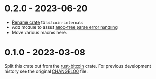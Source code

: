 # 0.2.0 - 2023-06-20

- [Rename crate](https://github.com/rust-bitcoin/rust-bitcoin/pull/1885) to `bitcoin-internals`
- Add module to assist [alloc-free parse error handling](https://github.com/rust-bitcoin/rust-bitcoin/pull/1297)
- Move various macros here.

# 0.1.0 - 2023-03-08

Split this crate out from the [rust-bitcoin](https://github.com/rust-bitcoin/rust-bitcoin) crate.
For previous development history see the original
[CHANGELOG](https://github.com/rust-bitcoin/rust-bitcoin/blob/master/bitcoin/CHANGELOG.md) file.
